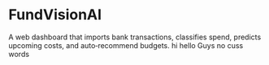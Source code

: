# FundVisionAI
A web dashboard that imports bank transactions, classifies spend, predicts upcoming costs, and auto‑recommend budgets.
hi hello
Guys no cuss words 
